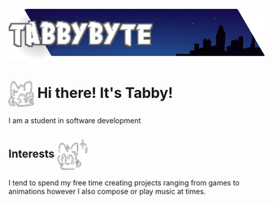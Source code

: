 ![Banner](/Imagery/banner.png?raw=true)
# <img src="/Imagery/tabby.png?raw=true" align="center"  width="50" height="50"> Hi there! It's Tabby!

I am a student in software development


## Interests <img src="/Imagery/tabby2.png?raw=true" align="center"  width="60" height="60">
I tend to spend my free time creating projects ranging from games to animations however I also compose or play music at times.
